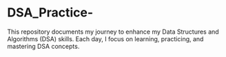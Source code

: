 # DSA_Practice-
This repository documents my  journey to enhance my Data Structures and Algorithms (DSA) skills. Each day, I focus on learning, practicing, and mastering DSA concepts.
